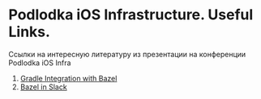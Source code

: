 # Podlodka iOS Infrastructure. Useful Links. 
Ссылки на интересную литературу из презентации на конференции Podlodka iOS Infra


1. [Gradle Integration with Bazel](https://docs.gradle.com/enterprise/bazel-configuration/#using_a_bazel_remote_cache)
2. [Bazel in Slack](https://www.youtube.com/watch?v=wy3Q38VJ5uQ)
